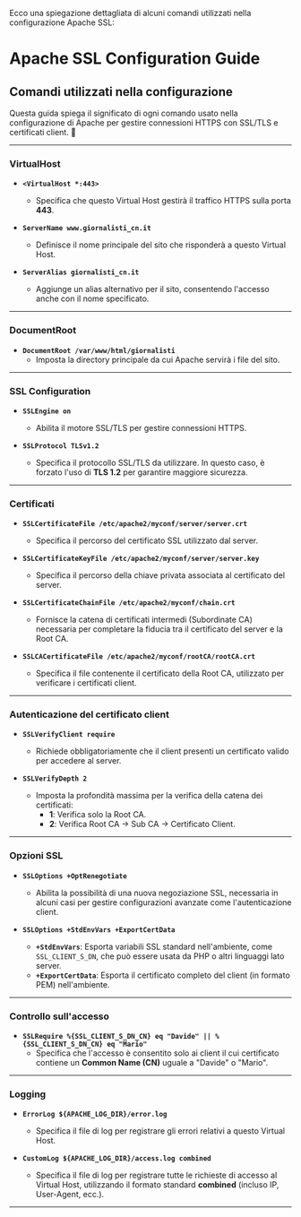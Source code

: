 Ecco una spiegazione dettagliata di alcuni comandi utilizzati nella configurazione Apache SSL:

# **Apache SSL Configuration Guide**

## **Comandi utilizzati nella configurazione**
Questa guida spiega il significato di ogni comando usato nella configurazione di Apache per gestire connessioni HTTPS con SSL/TLS e certificati client. 🚀

---

### **VirtualHost**

- **`<VirtualHost *:443>`**
  - Specifica che questo Virtual Host gestirà il traffico HTTPS sulla porta **443**.

- **`ServerName www.giornalisti_cn.it`**
  - Definisce il nome principale del sito che risponderà a questo Virtual Host.

- **`ServerAlias giornalisti_cn.it`**
  - Aggiunge un alias alternativo per il sito, consentendo l'accesso anche con il nome specificato.

---

### **DocumentRoot**

- **`DocumentRoot /var/www/html/giornalisti`**
  - Imposta la directory principale da cui Apache servirà i file del sito.

---

### **SSL Configuration**

- **`SSLEngine on`**
  - Abilita il motore SSL/TLS per gestire connessioni HTTPS.

- **`SSLProtocol TLSv1.2`**
  - Specifica il protocollo SSL/TLS da utilizzare. In questo caso, è forzato l'uso di **TLS 1.2** per garantire maggiore sicurezza.

---

### **Certificati**

- **`SSLCertificateFile /etc/apache2/myconf/server/server.crt`**
  - Specifica il percorso del certificato SSL utilizzato dal server.

- **`SSLCertificateKeyFile /etc/apache2/myconf/server/server.key`**
  - Specifica il percorso della chiave privata associata al certificato del server.

- **`SSLCertificateChainFile /etc/apache2/myconf/chain.crt`**
  - Fornisce la catena di certificati intermedi (Subordinate CA) necessaria per completare la fiducia tra il certificato del server e la Root CA.

- **`SSLCACertificateFile /etc/apache2/myconf/rootCA/rootCA.crt`**
  - Specifica il file contenente il certificato della Root CA, utilizzato per verificare i certificati client.

---

### **Autenticazione del certificato client**

- **`SSLVerifyClient require`**
  - Richiede obbligatoriamente che il client presenti un certificato valido per accedere al server.

- **`SSLVerifyDepth 2`**
  - Imposta la profondità massima per la verifica della catena dei certificati:
    - **1**: Verifica solo la Root CA.
    - **2**: Verifica Root CA → Sub CA → Certificato Client.

---

### **Opzioni SSL**

- **`SSLOptions +OptRenegotiate`**
  - Abilita la possibilità di una nuova negoziazione SSL, necessaria in alcuni casi per gestire configurazioni avanzate come l'autenticazione client.

- **`SSLOptions +StdEnvVars +ExportCertData`**
  - **`+StdEnvVars`**: Esporta variabili SSL standard nell'ambiente, come `SSL_CLIENT_S_DN`, che può essere usata da PHP o altri linguaggi lato server.
  - **`+ExportCertData`**: Esporta il certificato completo del client (in formato PEM) nell'ambiente.

---

### **Controllo sull'accesso**

- **`SSLRequire %{SSL_CLIENT_S_DN_CN} eq "Davide" || %{SSL_CLIENT_S_DN_CN} eq "Mario"`**
  - Specifica che l'accesso è consentito solo ai client il cui certificato contiene un **Common Name (CN)** uguale a "Davide" o "Mario".

---

### **Logging**

- **`ErrorLog ${APACHE_LOG_DIR}/error.log`**
  - Specifica il file di log per registrare gli errori relativi a questo Virtual Host.

- **`CustomLog ${APACHE_LOG_DIR}/access.log combined`**
  - Specifica il file di log per registrare tutte le richieste di accesso al Virtual Host, utilizzando il formato standard **combined** (incluso IP, User-Agent, ecc.).

---
